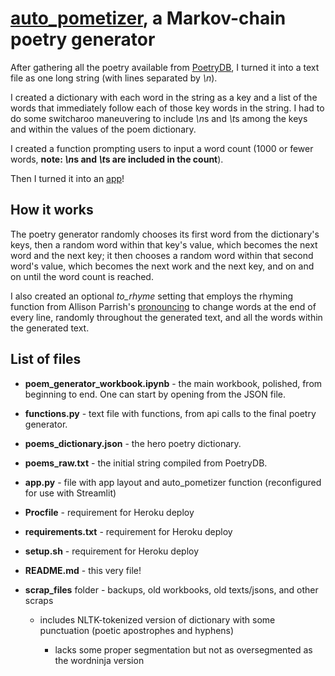 # [auto_pometizer](https://polar-earth-97611.herokuapp.com/), a Markov-chain poetry generator
After gathering all the poetry available from [PoetryDB](https://github.com/thundercomb/poetrydb), I turned it into a text file as one long string (with lines separated by *\n*).

I created a dictionary with each word in the string as a key and a list of the words that immediately follow each of those key words in the string. I had to do some switcharoo maneuvering to include *\n*s and *\t*s among the keys and within the values of the poem dictionary.
  
I created a function prompting users to input a word count (1000 or fewer words, **note: *\n*s and *\t*s are included in the count**).

Then I turned it into an [app](https://polar-earth-97611.herokuapp.com/)!


## How it works

The poetry generator randomly chooses its first word from the dictionary's keys, then a random word within that key's value, which becomes the next word and the next key; it then chooses a random word within that second word's value, which becomes the next work and the next key, and on and on until the word count is reached.

I also created an optional *to_rhyme* setting that employs the rhyming function from Allison Parrish's [pronouncing](https://github.com/aparrish/pronouncingpy) to change words at the end of every line, randomly throughout the generated text, and all the words within the generated text.


## List of files
- **poem_generator_workbook.ipynb** - the main workbook, polished, from beginning to end. One can start by opening from the JSON file.
- **functions.py** - text file with functions, from api calls to the final poetry generator.
- **poems_dictionary.json** - the hero poetry dictionary.
- **poems_raw.txt** - the initial string compiled from PoetryDB.
- **app.py** - file with app layout and auto_pometizer function (reconfigured for use with Streamlit)
- **Procfile** - requirement for Heroku deploy
- **requirements.txt** - requirement for Heroku deploy
- **setup.sh** - requirement for Heroku deploy
- **README.md** - this very file!
- **scrap_files** folder - backups, old workbooks, old texts/jsons, and other scraps

  - includes NLTK-tokenized version of dictionary with some punctuation (poetic apostrophes and hyphens)
  
    - lacks some proper segmentation but not as oversegmented as the wordninja version

